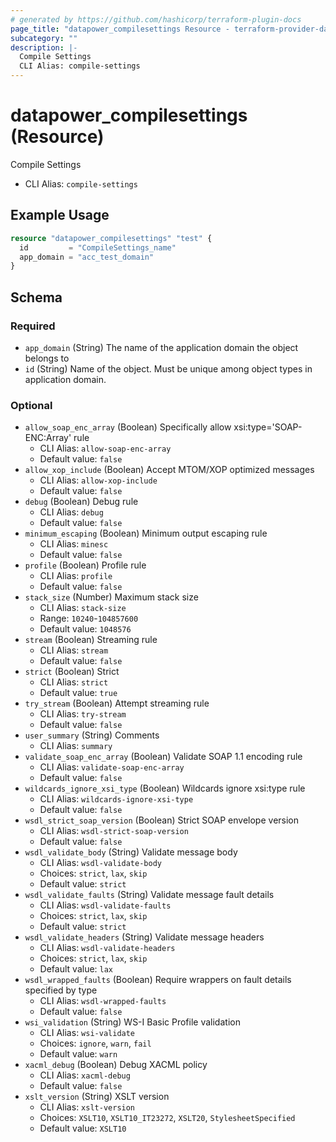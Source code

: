 ```yaml
---
# generated by https://github.com/hashicorp/terraform-plugin-docs
page_title: "datapower_compilesettings Resource - terraform-provider-datapower"
subcategory: ""
description: |-
  Compile Settings
  CLI Alias: compile-settings
---
```


# datapower_compilesettings (Resource)

Compile Settings
  - CLI Alias: `compile-settings`

## Example Usage

```terraform
resource "datapower_compilesettings" "test" {
  id         = "CompileSettings_name"
  app_domain = "acc_test_domain"
}
```

<!-- schema generated by tfplugindocs -->
## Schema

### Required

- `app_domain` (String) The name of the application domain the object belongs to
- `id` (String) Name of the object. Must be unique among object types in application domain.

### Optional

- `allow_soap_enc_array` (Boolean) Specifically allow xsi:type='SOAP-ENC:Array' rule
  - CLI Alias: `allow-soap-enc-array`
  - Default value: `false`
- `allow_xop_include` (Boolean) Accept MTOM/XOP optimized messages
  - CLI Alias: `allow-xop-include`
  - Default value: `false`
- `debug` (Boolean) Debug rule
  - CLI Alias: `debug`
  - Default value: `false`
- `minimum_escaping` (Boolean) Minimum output escaping rule
  - CLI Alias: `minesc`
  - Default value: `false`
- `profile` (Boolean) Profile rule
  - CLI Alias: `profile`
  - Default value: `false`
- `stack_size` (Number) Maximum stack size
  - CLI Alias: `stack-size`
  - Range: `10240`-`104857600`
  - Default value: `1048576`
- `stream` (Boolean) Streaming rule
  - CLI Alias: `stream`
  - Default value: `false`
- `strict` (Boolean) Strict
  - CLI Alias: `strict`
  - Default value: `true`
- `try_stream` (Boolean) Attempt streaming rule
  - CLI Alias: `try-stream`
  - Default value: `false`
- `user_summary` (String) Comments
  - CLI Alias: `summary`
- `validate_soap_enc_array` (Boolean) Validate SOAP 1.1 encoding rule
  - CLI Alias: `validate-soap-enc-array`
  - Default value: `false`
- `wildcards_ignore_xsi_type` (Boolean) Wildcards ignore xsi:type rule
  - CLI Alias: `wildcards-ignore-xsi-type`
  - Default value: `false`
- `wsdl_strict_soap_version` (Boolean) Strict SOAP envelope version
  - CLI Alias: `wsdl-strict-soap-version`
  - Default value: `false`
- `wsdl_validate_body` (String) Validate message body
  - CLI Alias: `wsdl-validate-body`
  - Choices: `strict`, `lax`, `skip`
  - Default value: `strict`
- `wsdl_validate_faults` (String) Validate message fault details
  - CLI Alias: `wsdl-validate-faults`
  - Choices: `strict`, `lax`, `skip`
  - Default value: `strict`
- `wsdl_validate_headers` (String) Validate message headers
  - CLI Alias: `wsdl-validate-headers`
  - Choices: `strict`, `lax`, `skip`
  - Default value: `lax`
- `wsdl_wrapped_faults` (Boolean) Require wrappers on fault details specified by type
  - CLI Alias: `wsdl-wrapped-faults`
  - Default value: `false`
- `wsi_validation` (String) WS-I Basic Profile validation
  - CLI Alias: `wsi-validate`
  - Choices: `ignore`, `warn`, `fail`
  - Default value: `warn`
- `xacml_debug` (Boolean) Debug XACML policy
  - CLI Alias: `xacml-debug`
  - Default value: `false`
- `xslt_version` (String) XSLT version
  - CLI Alias: `xslt-version`
  - Choices: `XSLT10`, `XSLT10_IT23272`, `XSLT20`, `StylesheetSpecified`
  - Default value: `XSLT10`
